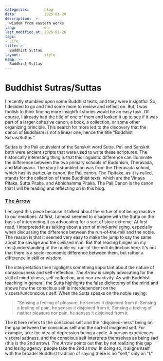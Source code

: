 ```yaml
---
categories:       blog
date:             2025-01-20
description:  >-
  wisdom from eastern works
lang:             en
last_modified_at: 2025-01-26
tags:
- Life
title: >-
  Buddhist Suttas
layout:           style
name: >-
  Buddhist Suttas
---
```


# Buddhist Sutras/Suttas

I recently stumbled upon some Buddhist texts, and they were insightful. So, I decided to go and find some more to review and reflect on. But, I was foolish to think finding more insightful stories would be an easy task. Of course, I already had the title of one of them and looked it up to see if it was part of a larger cohesive canon, a book, a collection, or some other organizing principle. This search for more led to the discovery that the canon of Buddhism is not a linear one, hence the title "Buddhist Sutras/Suttas."

Suttas is the Pali equivalent of the Sanskrit word Sutra. Pali and Sanskrit both were ancient scripts that were used to write these scriptures. The historically interesting thing is that this linguistic difference can illuminate the difference between the two primary schools of Buddhism, Theravada, and Mahayana. The story I stumbled on was from the Theravada school, which has its particular canon, the Pali canon. The Tipitaka, as it is called, stands for the collection of three Buddhist texts, which are the Vinaya Pitaka, Sutta Pitaka, and Abhidhamma Pitaka. The Pali Canon is the canon that I will be reading and reflecting on in this blog.

### [The Arrow](https://www.dhammatalks.org/suttas/SN/SN36_6.html)

I enjoyed this piece because it talked about the virtue of not being reactive to our emotions. At first, I almost seemed to disagree with the Sutta on the basis of interpreting it as advocating for a sort of stoic extreme. At first read, I interpreted it as talking about a sort of mind-privileging, especially when discussing the difference between the run-of-the-mill and the noble. The reason is that it seemed very easy to make the jump to say the same about the savage and the civilized man. But that reading hinges on my (mis)understanding of the noble vs. run-of-the-mill distinction here. It's not that there is a socio-economic difference between them, but rather a difference in skill or wisdom.

The interpretation then highlights something important about the nature of consciousness and self-reflection. *The Arrow* is simply advocating for the skill of mindfulness, self-reflection, and non-reactivity. As with Buddhist teaching in general, the Sutta highlights the false dichotomy of the mind and shows how the conscious self is interdependent on the visceral/unconscious self. When the Sutta speaks on the noble saying:

> "Sensing a feeling of pleasure, he senses it disjoined from it. Sensing a feeling of pain, he senses it disjoined from it. Sensing a feeling of neither pleasure nor pain, he senses it disjoined from it.

The **it** here refers to the conscious self and the "disjoined-ness" being on the gap between the conscious self and the sort-of imagined self. For example, take the idea of depression being a cycle. A person experiences visceral sadness, and the conscious self interprets themselves as being sad (this is the 2nd arrow). *The Arrow* points out that by not realizing this gap and losing agency, people take the 2nd arrow. In doing so, it aligns itself with the broader Buddhist tradition of saying there is no "self," only an "I."